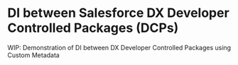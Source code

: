 DI between Salesforce DX Developer Controlled Packages (DCPs)
=============================================================

WIP: Demonstration of DI between DX Developer Controlled Packages using Custom Metadata